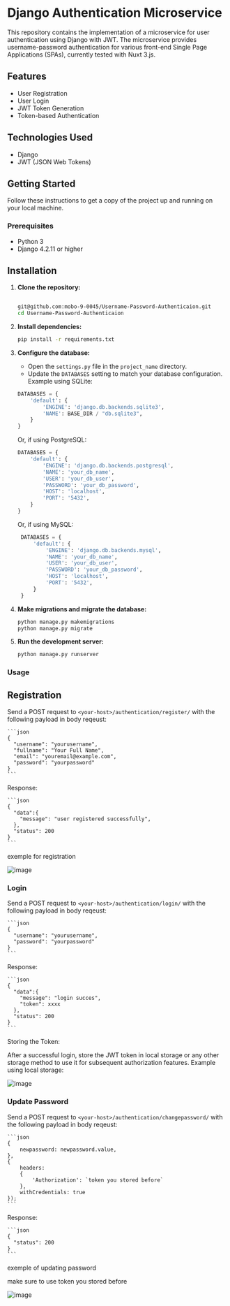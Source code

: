 # Django Authentication Microservice

This repository contains the implementation of a microservice for user authentication using Django with JWT. The microservice provides username-password authentication for various front-end Single Page Applications (SPAs), currently tested with Nuxt 3.js.

## Features

- User Registration
- User Login
- JWT Token Generation
- Token-based Authentication

## Technologies Used

- Django
- JWT (JSON Web Tokens)

## Getting Started

Follow these instructions to get a copy of the project up and running on your local machine.

### Prerequisites

- Python 3
- Django 4.2.11 or higher


## Installation

  1. **Clone the repository:**
  
      ```bash  
  
      git@github.com:mobo-9-0045/Username-Password-Authenticaion.git
      cd Username-Password-Authenticaion
      ```
  2. **Install dependencies:**
  
      ```bash
      pip install -r requirements.txt
      ```
  3. **Configure the database:**
  
      - Open the `settings.py` file in the `project_name` directory.
      - Update the `DATABASES` setting to match your database configuration. Example using SQLite:
      ```python
      DATABASES = {
          'default': {
              'ENGINE': 'django.db.backends.sqlite3',
              'NAME': BASE_DIR / "db.sqlite3",
          }
      }
      ```
      
      Or, if using PostgreSQL:
  
      ```python
      DATABASES = {
          'default': {
              'ENGINE': 'django.db.backends.postgresql',
              'NAME': 'your_db_name',
              'USER': 'your_db_user',
              'PASSWORD': 'your_db_password',
              'HOST': 'localhost',
              'PORT': '5432',
          }
      }
      ```
  
      
      Or, if using MySQL:
  
     
     ```python
      DATABASES = {
          'default': {
              'ENGINE': 'django.db.backends.mysql',
              'NAME': 'your_db_name',
              'USER': 'your_db_user',
              'PASSWORD': 'your_db_password',
              'HOST': 'localhost',
              'PORT': '5432',
          }
      }
      ```
  4. **Make migrations and migrate the database:**
  
      ```bash
      python manage.py makemigrations
      python manage.py migrate
      ```
  6. **Run the development server:**
  
      ```bash
      python manage.py runserver
      ```

### Usage

  ## Registration
  
  Send a POST request to `<your-host>/authentication/register/` with the following payload in body reqeust:
  
    ```json
    {
      "username": "yourusername",
      "fullname": "Your Full Name",
      "email": "youremail@example.com",
      "password": "yourpassword"
    }
    ```
  
  Response:
  
    ```json
    {
      "data":{
        "message": "user registered successfully",
      },
      "status": 200
    }
    ```
  
  exemple for registration 

  
  ![image](https://github.com/user-attachments/assets/f72c98b4-01e4-45b2-aaee-f70ae424b4c5)



  
  ### Login
  
  Send a POST request to `<your-host>/authentication/login/` with the following payload in body reqeust:
  
    ```json
    {
      "username": "yourusername",
      "password": "yourpassword"
    }
    ```
  
  Response:
  
    ```json
    {
      "data":{
        "message": "login succes",
        "token": xxxx
      },
      "status": 200
    }
    ```
    
  Storing the Token:
  
  After a successful login, store the JWT token in local storage or any other storage method to use it for subsequent authorization features.
  Example using local storage:
    
  ![image](https://github.com/user-attachments/assets/30f977bc-73bc-408d-8714-7d17695e2f38)


  ### Update Password
  
  Send a POST request to `<your-host>/authentication/changepassword/` with the following payload in body reqeust:
  
    ```json
    {
        newpassword: newpassword.value,
    },
    {
        headers:
        {
            'Authorization': `token you stored before`
        },
        withCredentials: true 
    });
    ```
  
  Response:
  
    ```json
    {
      "status": 200
    }
    ```
  exemple of updating password
  
  make sure to use token you stored before
  
  ![image](https://github.com/user-attachments/assets/10819b44-6b01-4964-944b-073b2d68bd91)


